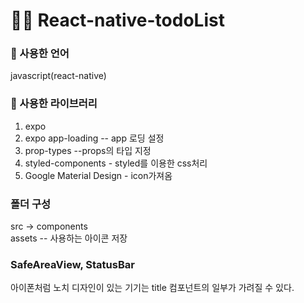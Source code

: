 # 👨‍💻 React-native-todoList

### 📃 사용한 언어
javascript(react-native)

### 📖 사용한 라이브러리

1. expo
2. expo app-loading -- app 로딩 설정
3. prop-types   --props의 타입 지정
4. styled-components - styled를 이용한 css처리
5. Google Material Design - icon가져옴

### 폴더 구성
src -> components <br>
assets -- 사용하는 아이콘 저장


### SafeAreaView, StatusBar
아이폰처럼 노치 디자인이 있는 기기는 title 컴포넌트의 일부가 가려질 수 있다.






